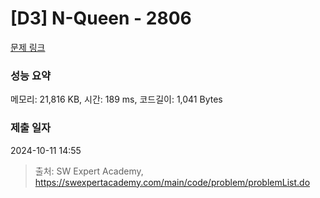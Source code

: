 # [D3] N-Queen - 2806 

[문제 링크](https://swexpertacademy.com/main/code/problem/problemDetail.do?contestProbId=AV7GKs06AU0DFAXB) 

### 성능 요약

메모리: 21,816 KB, 시간: 189 ms, 코드길이: 1,041 Bytes

### 제출 일자

2024-10-11 14:55



> 출처: SW Expert Academy, https://swexpertacademy.com/main/code/problem/problemList.do